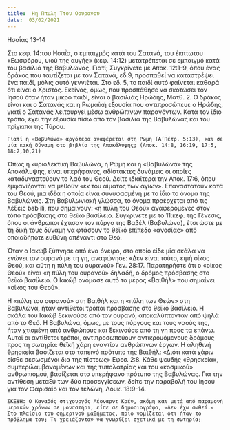 ```yaml
---
title:  Ηη Ππυλη Ττου Οουρανου
date:  03/02/2021
---
```


Ησαΐας 13-14

Στο κεφ. 14:του Ησαΐα, ο εμπαιγμός κατά του Σατανά, του έκπτωτου «Εωσφόρου, υιού της αυγής» (κεφ. 14:12) μετατρέπεται σε εμπαιγμό κατά του βασιλιά της Βαβυλώνας. Γιατί; Συγκρίνετε με Αποκ. 12:1-9, όπου ένας δράκος που ταυτίζεται με τον Σατανά, εδ.9, προσπαθεί να καταστρέψει ένα παιδί, μόλις αυτό γεννιέται. Στο εδ. 5, το παιδί αυτό φαίνεται καθαρά ότι είναι ο Χριστός. Εκείνος, όμως, που προσπάθησε να σκοτώσει τον Ιησού όταν ήταν μικρό παιδί, είναι ο βασιλιάς Ηρώδης, Ματθ. 2. Ο δράκος είναι και ο Σατανάς και η Ρωμαϊκή εξουσία που αντιπροσώπευε ο Ηρώδης, γιατί ο Σατανάς λειτουργεί μέσω ανθρώπινων παραγόντων. Κατά τον ίδιο τρόπο, έχει την εξουσία πίσω από τον βασιλιά της Βαβυλώνας και του πρίγκιπα της Τύρου.

`Γιατί η «Βαβυλώνα» αργότερα αναφέρεται στη Ρώμη (Α’Πέτρ. 5:13), και σε μία κακή δύναμη στο βιβλίο της Αποκάλυψης; (Αποκ. 14:8, 16:19, 17:5, 18:2,10,21)`

Όπως η κυριολεκτική Βαβυλώνα, η Ρώμη και η «Βαβυλώνα» της Αποκάλυψης, είναι υπερήφανες, αδίστακτες δυνάμεις οι οποίες καταδυναστεύουν το λαό του Θεού. Δείτε ιδιαίτερα την Αποκ. 17:6, όπου εμφανίζονται να μεθούν «εκ του αίματος των αγίων». Επαναστατούν κατά του Θεού, μια ιδέα η οποία είναι συνυφασμένη με το ίδιο το όνομα της Βαβυλώνας. Στη Βαβυλωνιακή γλώσσα, το όνομα προέρχεται από τις λέξεις bab ili, που σημαίνουν: «η πύλη του Θεού» αναφερόμενες στον τόπο πρόσβασης στο θεϊκό βασίλειο. Συγκρίνετε με το 11:κεφ. της Γένεσις, όπου οι άνθρωποι έχτισαν τον πύργο της Βαβέλ (Βαβυλώνα), έτσι ώστε με τη δική τους δύναμη να φτάσουν το θεϊκό επίπεδο «ανοσίας» από οποιαδήποτε ευθύνη απέναντι στο Θεό.

Όταν ο Ιακώβ ξύπνησε από ένα όνειρο, στο οποίο είδε μία σκάλα να ενώνει τον ουρανό με τη γη, αναφώνησε: «Δεν είναι τούτο, ειμή οίκος Θεού, και αύτη η πύλη του ουρανού» Γεν. 28:17.  Παρατηρήστε ότι ο «οίκος Θεού» είναι «η πύλη του ουρανού» δηλαδή, ο δρόμος πρόσβασης στο θεϊκό βασίλειο. Ο Ιακώβ ονόμασε αυτό το μέρος «Βαιθήλ» που σημαίνει «οίκος του Θεού».

Η «πύλη του ουρανού» στη Βαιθήλ και η «πύλη των Θεών» στη Βαβυλώνα, ήταν αντίθετοι τρόποι πρόσβασης στο θεϊκό βασίλειο. Η σκάλα του Ιακώβ ξεκινούσε από τον ουρανό, αποκαλύπτονταν από ψηλά από το Θεό. Η Βαβυλώνα, όμως, με τους πύργους και τους ναούς της, ήταν χτισμένη από ανθρώπους και ξεκινούσε από τη γη προς τα επάνω. Αυτοί οι αντίθετοι τρόποι, αντιπροσωπεύουν αντικρουόμενους δρόμους προς τη σωτηρία: θεϊκή χάρη εναντίον ανθρώπινων έργων. Η αληθινή θρησκεία βασίζεται στο ταπεινό πρότυπο της Βαιθήλ: «Διότι κατά χάριν είσθε σεσωσμένοι δια της πίστεως» Εφεσ. 2:8. Κάθε ψευδής «θρησκεία», συμπεριλαμβανομένων και της τυπολατρίας και του «κοσμικού» ανθρωπισμού, βασίζεται στο υπερήφανο πρότυπο της Βαβυλώνας. Για την αντίθεση μεταξύ των δύο προσεγγίσεων, δείτε την παραβολή του Ιησού για τον Φαρισαίο και τον τελώνη, Λουκ. 18:9-14.

`ΣΚΕΨΗ: Ο Καναδός στιχουργός Λέοναρντ Κοέν, ακόμη και μετά από παραμονή μερικών χρόνων σε μοναστήρι, είπε σε δημοσιογράφο, «Δεν έχω σωθεί.» Στο πλαίσιο του σημερινού μαθήματος, ποιο νομίζεται ότι ήταν το πρόβλημα του; Τι χρειάζονταν να γνωρίζει σχετικά με τη σωτηρία;`
